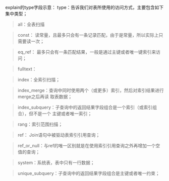 explain的type字段示意：
type：告诉我们对表所使用的访问方式，主要包含如下集中类型；
>all：全表扫描

>const： 读常量，且最多只会有一条记录匹配，由于是常量，所以实际上只需要读一次；

>eq_ref： 最多只会有一条匹配结果，一般是通过主键或者唯一键索引来访问；

>fulltext：

>index：全索引扫描；

>index_merge：查询中同时使用两个（或更多）索引，然后对索引结果进行merge之后再读 取表数据；

>index_subquery：子查询中的返回结果字段组合是一个索引（或索引组合），但不是一个 主键或者唯一索引；

>rang：索引范围扫描；

>ref： Join语句中被驱动表索引引用查询；

>ref_or_null：与ref的唯一区别就是在使用索引引用查询之外再增加一个空值的查询；


>system：系统表，表中只有一行数据；

>unique_subquery：子查询中的返回结果字段组合是主键或者唯一约束；
